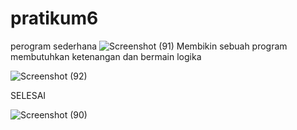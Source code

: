 # pratikum6
perogram sederhana
![Screenshot (91)](https://user-images.githubusercontent.com/115479895/205405141-273c8dd0-699e-4b2d-b3d6-de33bf2e8b71.png)
Membikin sebuah program membutuhkan ketenangan dan bermain logika

![Screenshot (92)](https://user-images.githubusercontent.com/115479895/205405207-f3094b64-63c1-4c96-afe6-b0af6482ecae.png)

SELESAI

![Screenshot (90)](https://user-images.githubusercontent.com/115479895/205405345-3af968d1-5998-4ad0-9e18-d15c89a02e96.png)



